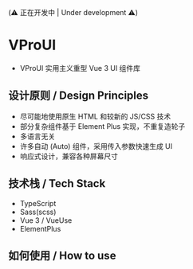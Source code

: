 (⚠️ 正在开发中 | Under development ⚠️) 

# VProUI

- VProUI 实用主义重型 Vue 3 UI 组件库

## 设计原则 / Design Principles

- 尽可能地使用原生 HTML 和较新的 JS/CSS 技术
- 部分复杂组件基于 Element Plus 实现，不重复造轮子
- 多语言无关
- 许多自动 (Auto) 组件，采用传入参数快速生成 UI
- 响应式设计，兼容各种屏幕尺寸

## 技术栈 / Tech Stack

- TypeScript
- Sass(scss)
- Vue 3 / VueUse
- ElementPlus

## 如何使用 / How to use

[//]: # (1. `yarn install @canwdev/vpro-ui`)
